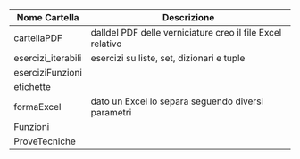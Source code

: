 | Nome Cartella      | Descrizione                                                |
| ------------------ | ---------------------------------------------------------- |
| cartellaPDF        | dalldel PDF delle verniciature creo il file Excel relativo |
| esercizi_iterabili | esercizi su liste, set, dizionari e tuple                  |
| eserciziFunzioni   |                                                            |
| etichette          |                                                            |
| formaExcel         | dato un Excel lo separa seguendo diversi parametri         |
| Funzioni           |                                                            |
| ProveTecniche      |                                                            |
